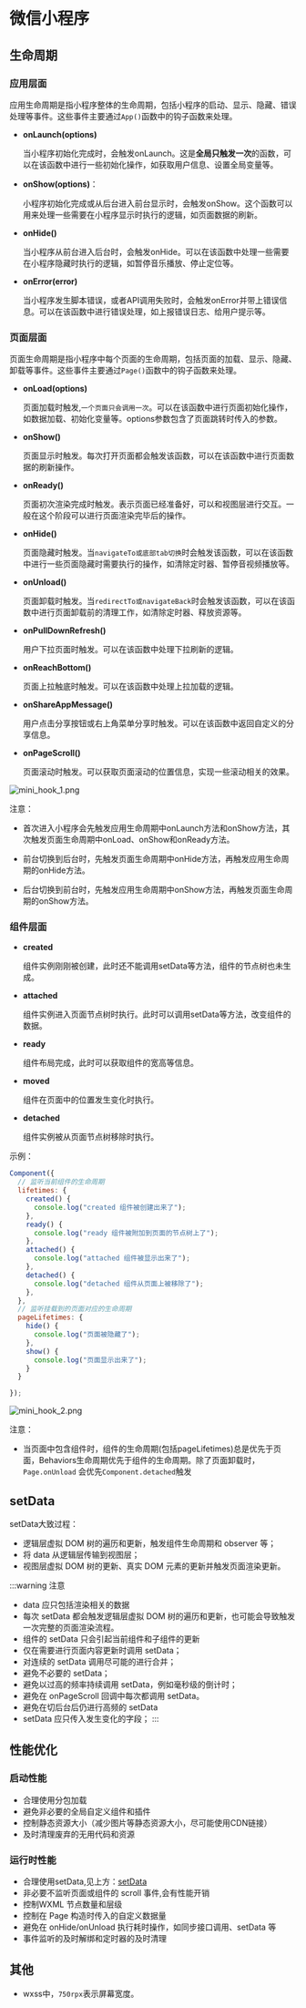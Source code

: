 # 微信小程序

## 生命周期

### 应用层面

应用生命周期是指小程序整体的生命周期，包括小程序的启动、显示、隐藏、错误处理等事件。这些事件主要通过`App()`函数中的钩子函数来处理。

- **onLaunch(options)**

    当小程序初始化完成时，会触发onLaunch。这是**全局只触发一次**的函数，可以在该函数中进行一些初始化操作，如获取用户信息、设置全局变量等。

- **onShow(options)**：

    小程序初始化完成或从后台进入前台显示时，会触发onShow。这个函数可以用来处理一些需要在小程序显示时执行的逻辑，如页面数据的刷新。

- **onHide()**

    当小程序从前台进入后台时，会触发onHide。可以在该函数中处理一些需要在小程序隐藏时执行的逻辑，如暂停音乐播放、停止定位等。

- **onError(error)** 

    当小程序发生脚本错误，或者API调用失败时，会触发onError并带上错误信息。可以在该函数中进行错误处理，如上报错误日志、给用户提示等。


### 页面层面

页面生命周期是指小程序中每个页面的生命周期，包括页面的加载、显示、隐藏、卸载等事件。这些事件主要通过`Page()`函数中的钩子函数来处理。

- **onLoad(options)**

   页面加载时触发,`一个页面只会调用一次`。可以在该函数中进行页面初始化操作，如数据加载、初始化变量等。options参数包含了页面跳转时传入的参数。
- **onShow()**

   页面显示时触发。每次打开页面都会触发该函数，可以在该函数中进行页面数据的刷新操作。
- **onReady()**

  页面初次渲染完成时触发。表示页面已经准备好，可以和视图层进行交互。一般在这个阶段可以进行页面渲染完毕后的操作。
- **onHide()**

    页面隐藏时触发。当`navigateTo或底部tab切换`时会触发该函数，可以在该函数中进行一些页面隐藏时需要执行的操作，如清除定时器、暂停音视频播放等。
- **onUnload()**

    页面卸载时触发。当`redirectTo或navigateBack`时会触发该函数，可以在该函数中进行页面卸载前的清理工作，如清除定时器、释放资源等。

- **onPullDownRefresh()**

  用户下拉页面时触发。可以在该函数中处理下拉刷新的逻辑。

- **onReachBottom()**

  页面上拉触底时触发。可以在该函数中处理上拉加载的逻辑。

- **onShareAppMessage()**

    用户点击分享按钮或右上角菜单分享时触发。可以在该函数中返回自定义的分享信息。

- **onPageScroll()**

   页面滚动时触发。可以获取页面滚动的位置信息，实现一些滚动相关的效果。


![mini_hook_1.png](/mini_hook_1.png)

注意：

- 首次进入小程序会先触发应用生命周期中onLaunch方法和onShow方法，其次触发页面生命周期中onLoad、onShow和onReady方法。

- 前台切换到后台时，先触发页面生命周期中onHide方法，再触发应用生命周期的onHide方法。

- 后台切换到前台时，先触发应用生命周期中onShow方法，再触发页面生命周期的onShow方法。

### 组件层面

- **created**

  组件实例刚刚被创建，此时还不能调用setData等方法，组件的节点树也未生成。

- **attached**

  组件实例进入页面节点树时执行。此时可以调用setData等方法，改变组件的数据。

- **ready**

  组件布局完成，此时可以获取组件的宽高等信息。

- **moved**

  组件在页面中的位置发生变化时执行。

- **detached**

  组件实例被从页面节点树移除时执行。


示例：

```js
Component({
  // 监听当前组件的生命周期
  lifetimes: {
    created() {
      console.log("created 组件被创建出来了");
    },
    ready() {
      console.log("ready 组件被附加到页面的节点树上了");
    },
    attached() {
      console.log("attached 组件被显示出来了");
    },
    detached() {
      console.log("detached 组件从页面上被移除了");
    },
  },
  // 监听挂载到的页面对应的生命周期
  pageLifetimes: {
    hide() {
      console.log("页面被隐藏了");
    },
    show() {
      console.log("页面显示出来了");
    }
  }

});
```

![mini_hook_2.png](/mini_hook_2.png)

注意：

- 当页面中包含组件时，组件的生命周期(包括pageLifetimes)总是优先于页面，Behaviors生命周期优先于组件的生命周期。除了页面卸载时，`Page.onUnload` 会优先`Component.detached`触发

## setData
setData大致过程：
- 逻辑层虚拟 DOM 树的遍历和更新，触发组件生命周期和 observer 等；
- 将 data 从逻辑层传输到视图层；
- 视图层虚拟 DOM 树的更新、真实 DOM 元素的更新并触发页面渲染更新。

:::warning 注意
- data 应只包括渲染相关的数据
- 每次 setData 都会触发逻辑层虚拟 DOM 树的遍历和更新，也可能会导致触发一次完整的页面渲染流程。
- 组件的 setData 只会引起当前组件和子组件的更新
- 仅在需要进行页面内容更新时调用 setData；
- 对连续的 setData 调用尽可能的进行合并；
- 避免不必要的 setData；
- 避免以过高的频率持续调用 setData，例如毫秒级的倒计时；
- 避免在 onPageScroll 回调中每次都调用 setData。
- 避免在切后台后仍进行高频的 setData
- setData 应只传入发生变化的字段；
:::
## 性能优化

### 启动性能

- 合理使用分包加载
- 避免非必要的全局自定义组件和插件
- 控制静态资源大小（减少图片等静态资源大小，尽可能使用CDN链接）
- 及时清理废弃的无用代码和资源

### 运行时性能

- 合理使用setData,见上方：[setData](#setdata)
- 非必要不监听页面或组件的 scroll 事件,会有性能开销
- 控制WXML 节点数量和层级
- 控制在 Page 构造时传入的自定义数据量
- 避免在 onHide/onUnload 执行耗时操作，如同步接口调用、setData 等
- 事件监听的及时解绑和定时器的及时清理

## 其他

- wxss中，`750rpx`表示屏幕宽度。
